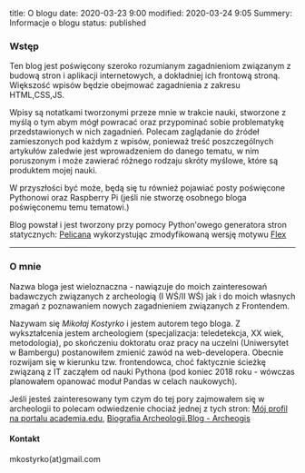 title: O blogu
date: 2020-03-23 9:00
modified: 2020-03-24 9:05
Summery: Informacje o blogu
status: published

### Wstęp

Ten blog jest poświęcony szeroko rozumianym zagadnieniom związanym z budową stron i aplikacji internetowych, a dokładniej ich frontową stroną. Większość wpisów będzie obejmować zagadnienia z zakresu HTML,CSS,JS.

Wpisy są notatkami tworzonymi przeze mnie w trakcie nauki, stworzone z myślą o tym abym mógł powracać oraz przypominać sobie problematykę przedstawionych w nich zagadnień. Polecam zaglądanie do źródeł zamieszonych pod każdym z wpisów, ponieważ treść poszczególnych artykułów zaledwie jest wprowadzeniem do danego tematu, w nim poruszonym i może zawierać różnego rodzaju skróty myślowe, które są produktem mojej nauki.

W przyszłości być może, będą się tu również pojawiać posty poświęcone Pythonowi oraz Raspberry Pi (jeśli nie stworzę osobnego bloga poświęconemu temu tematowi.)

Blog powstał i jest tworzony przy pomocy Python'owego generatora stron statycznych: [Pelicana](https://blog.getpelican.com/) wykorzystując zmodyfikowaną wersję motywu [Flex](https://flex.alxd.me/blog/) 

---

### O mnie

Nazwa bloga jest wieloznaczna - nawiązuje do moich zainteresowań badawczych związanych z archeologią (I WŚ/II WŚ) jak i do moich własnych zmagań z poznawaniem nowych zagadnieniem związanych z Frontendem.

Nazywam się *Mikołaj Kostyrko* i jestem autorem tego bloga. Z wykształcenia jestem archeologiem (specjalizacja: teledetekcja, XX wiek, metodologia), po skończeniu doktoratu oraz pracy na uczelni (Uniwersytet w Bambergu) postanowiłem zmienić zawód na web-developera. Obecnie rozwijam się w kierunku tzw. frontendowca, choć faktycznie ścieżkę związaną z IT zacząłem od nauki Pythona (pod koniec 2018 roku - wówczas planowałem opanować moduł Pandas w celach naukowych).

Jeśli jesteś zainteresowany tym czym do tej pory zajmowałem się w archeologii to polecam odwiedzenie chociaż jednej z tych stron:
[Mój profil na portalu academia.edu](https://independent.academia.edu/Miko%C5%82ajKostyrko), [Biografia Archeologii](http://archeo.edu.pl/biografia2017/),[Blog - Archeogis](https://archeogis.wordpress.com/)


#### Kontakt

mkostyrko(at)gmail.com